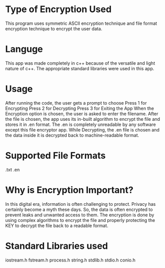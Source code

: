# Type of Encryption Used
This program uses symmetric ASCII encryption technique and file format encryption technique to encrypt the user data.

# Languge 
This app was made completely in c++ because of the versatile and light nature of c++. The appropriate standard libraries were used in this app.

# Usage
After running the code, the user gets a prompt to choose
Press 1 for Encrypting 
Press 2 for Decrypting
Press 3 for Exiting the App
When the Encryption option is chosen, the user is asked to enter the filename. After the file is chosen, the app uses its in-built algorithm to encrypt the file and stores it in <filename>.en format. The <filename>.en is completely unreadable by any software except this file encryptor app. 
While Decrypting, the <filename>.en file is chosen and the data inside it is decrypted back to machine-readable format. 
 
# Supported File Formats
<filename>.txt 
<filename>.en

# Why is Encryption Important? 
In this digital era, information is often challenging to protect. Privacy has certainly become a myth these days. So, the data is often encrypted to prevent leaks and unwanted access to them. The encryption is done by using complex algorithms to encrypt the file and properly protecting the KEY to decrypt the file back to a readable format. 


# Standard Libraries used
iostream.h
fstream.h
process.h
string.h
stdlib.h
stdio.h
conio.h

